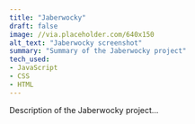 ```yaml
---
title: "Jaberwocky"
draft: false
image: //via.placeholder.com/640x150
alt_text: "Jaberwocky screenshot"
summary: "Summary of the Jaberwocky project"
tech_used:
- JavaScript
- CSS
- HTML
---
```


Description of the Jaberwocky project...